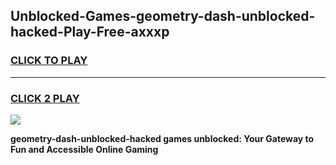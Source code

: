 
## Unblocked-Games-geometry-dash-unblocked-hacked-Play-Free-axxxp
<h3>
<a href="https://premium76.site?title=geometry-dash-unblocked-hacked&ref=20M">CLICK TO PLAY</a></h3>
<hr>

<h3>
<a href="https://premium76.site?title=geometry-dash-unblocked-hacked&ref=20M">CLICK 2 PLAY</a>
  
</h3>

<a href="https://premium76.site?title=geometry-dash-unblocked-hacked&ref=19M"><img src="https://clearcache.store/games.png"></a>


**geometry-dash-unblocked-hacked games unblocked: Your Gateway to Fun and Accessible Online Gaming**
